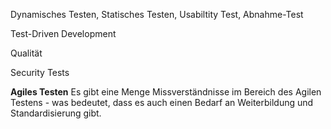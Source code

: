 Dynamisches Testen, Statisches Testen, Usabiltity Test, Abnahme-Test

Test-Driven Development

Qualität

Security Tests

__Agiles Testen__
 Es gibt eine Menge Missverständnisse im Bereich des Agilen Testens - was bedeutet, dass es auch einen Bedarf an Weiterbildung und Standardisierung gibt.